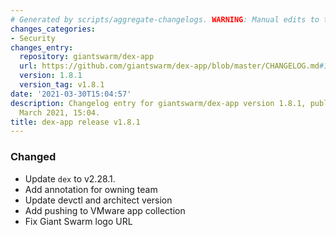 ```yaml
---
# Generated by scripts/aggregate-changelogs. WARNING: Manual edits to this files will be overwritten.
changes_categories:
- Security
changes_entry:
  repository: giantswarm/dex-app
  url: https://github.com/giantswarm/dex-app/blob/master/CHANGELOG.md#181---2021-03-25
  version: 1.8.1
  version_tag: v1.8.1
date: '2021-03-30T15:04:57'
description: Changelog entry for giantswarm/dex-app version 1.8.1, published on 30
  March 2021, 15:04.
title: dex-app release v1.8.1
---
```


### Changed
- Update `dex` to v2.28.1.
- Add annotation for owning team
- Update devctl and architect version
- Add pushing to VMware app collection
- Fix Giant Swarm logo URL
